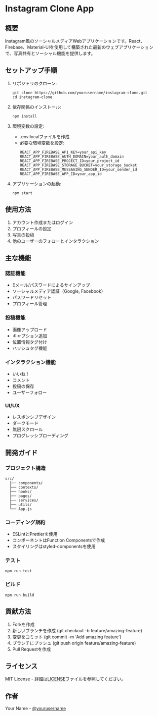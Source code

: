 # Instagram Clone App

## 概要
Instagram風のソーシャルメディアWebアプリケーションです。React、Firebase、Material-UIを使用して構築された最新のウェブアプリケーションで、写真共有とソーシャル機能を提供します。

## セットアップ手順

1. リポジトリのクローン:
    ```
    git clone https://github.com/yourusername/instagram-clone.git
    cd instagram-clone
    ```

2. 依存関係のインストール:
    ```
    npm install
    ```

3. 環境変数の設定:
    - .env.localファイルを作成
    - 必要な環境変数を設定:
        ```
        REACT_APP_FIREBASE_API_KEY=your_api_key
        REACT_APP_FIREBASE_AUTH_DOMAIN=your_auth_domain
        REACT_APP_FIREBASE_PROJECT_ID=your_project_id
        REACT_APP_FIREBASE_STORAGE_BUCKET=your_storage_bucket
        REACT_APP_FIREBASE_MESSAGING_SENDER_ID=your_sender_id
        REACT_APP_FIREBASE_APP_ID=your_app_id
        ```

4. アプリケーションの起動:
    ```
    npm start
    ```

## 使用方法

1. アカウント作成またはログイン
2. プロフィールの設定
3. 写真の投稿
4. 他のユーザーのフォローとインタラクション

## 主な機能

### 認証機能
- Eメール/パスワードによるサインアップ
- ソーシャルメディア認証（Google, Facebook）
- パスワードリセット
- プロフィール管理

### 投稿機能
- 画像アップロード
- キャプション追加
- 位置情報タグ付け
- ハッシュタグ機能

### インタラクション機能
- いいね！
- コメント
- 投稿の保存
- ユーザーフォロー

### UI/UX
- レスポンシブデザイン
- ダークモード
- 無限スクロール
- プログレッシブローディング

## 開発ガイド

### プロジェクト構造
```
src/
  ├── components/
  ├── contexts/
  ├── hooks/
  ├── pages/
  ├── services/
  ├── utils/
  └── App.js
```

### コーディング規約
- ESLintとPrettierを使用
- コンポーネントはFunction Componentsで作成
- スタイリングはstyled-componentsを使用

### テスト
```
npm run test
```

### ビルド
```
npm run build
```

## 貢献方法
1. Forkを作成
2. 新しいブランチを作成 (git checkout -b feature/amazing-feature)
3. 変更をコミット (git commit -m 'Add amazing feature')
4. ブランチにプッシュ (git push origin feature/amazing-feature)
5. Pull Requestを作成

## ライセンス
MIT License - 詳細は[LICENSE](LICENSE)ファイルを参照してください。

## 作者
Your Name - [@yourusername](https://github.com/yourusername)